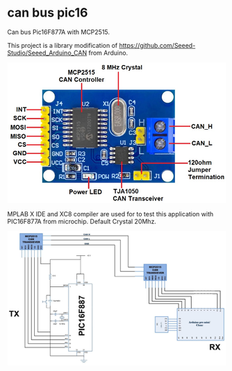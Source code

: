 # can bus pic16

 Can bus Pic16F877A with MCP2515.

 This project is a library modification of https://github.com/Seeed-Studio/Seeed_Arduino_CAN from Arduino. 

<img src="media/MCP2515.jpg" width="512"/>

 MPLAB X IDE and XC8 compiler are used for to test this application with PIC16F877A from microchip. Default Crystal 20Mhz.

![Circuit Diagram](media/Circuit-Diagram.jpg)

